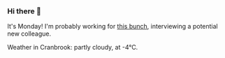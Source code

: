 ### Hi there :wave:

It's Monday! I'm probably working for [this bunch](https://github.com/kohofinancial), interviewing a potential new colleague.

Weather in Cranbrook: partly cloudy, at -4°C.
